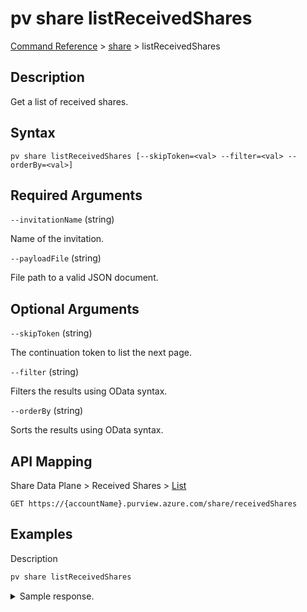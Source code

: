 # pv share listReceivedShares

[Command Reference](../../../README.md#command-reference) > [share](./main.md) >  listReceivedShares

## Description

Get a list of received shares.

## Syntax

```
pv share listReceivedShares [--skipToken=<val> --filter=<val> --orderBy=<val>]
```

## Required Arguments

`--invitationName` (string)

Name of the invitation.

`--payloadFile` (string)

File path to a valid JSON document.

## Optional Arguments

`--skipToken` (string)

The continuation token to list the next page.

`--filter` (string)

Filters the results using OData syntax.

`--orderBy` (string)

Sorts the results using OData syntax.

## API Mapping

Share Data Plane > Received Shares > [List](https://docs.microsoft.com/en-us/rest/api/purview/sharedataplane/received-shares/list)
```
GET https://{accountName}.purview.azure.com/share/receivedShares
```

## Examples

Description
```powershell
pv share listReceivedShares
```


<details><summary>Sample response.</summary>
<p>

```json
{
   "value":[
      {
         "id":"/receivedShares/MyShare",
         "name":"MyShare",
         "properties":{
            "collection":{
               "referenceName":"djqn0b",
               "type":"CollectionReference"
            },
            "createdAt":"2022-09-01T08:14:47.7203367Z",
            "invitationId":"fb913088-56cd-40d3-abc5-fbae5597dbf8",
            "provisioningState":"Succeeded",
            "receivedShareStatus":"SourceDeleted",
            "receiverEmail":"tarifat@microsoft.com",
            "receiverName":"Taygan Rifat",
            "receiverTenantName":"Microsoft",
            "senderEmail":"tarifat@microsoft.com",
            "senderName":"Taygan Rifat",
            "senderTenantName":"Microsoft",
            "sentShareDescription":"",
            "sentShareLocation":"northeurope",
            "shareName":"MyShare",
            "sharedAt":"2022-09-01T08:14:30.3982663Z"
         },
         "shareKind":"InPlace",
         "type":"receivedShares"
      },
      {
         "id":"/receivedShares/NewShare",
         "name":"NewShare",
         "properties":{
            "collection":{
               "referenceName":"pvdemo52dg4-pv",
               "type":"CollectionReference"
            },
            "createdAt":"2022-09-02T13:28:13.1922869Z",
            "invitationId":"037ac95e-98a4-4b6a-aba7-7f915ab72497",
            "provisioningState":"Succeeded",
            "receivedShareStatus":"Active",
            "receiverEmail":"tarifat@microsoft.com",
            "receiverName":"Taygan Rifat",
            "receiverTenantName":"Microsoft",
            "senderEmail":"tarifat@microsoft.com",
            "senderName":"Taygan Rifat",
            "senderTenantName":"Microsoft",
            "sentShareDescription":"This is a description.",
            "sentShareLocation":"northeurope",
            "shareName":"NewShare",
            "sharedAt":"2022-09-01T16:48:25.7585096Z"
         },
         "shareKind":"InPlace",
         "type":"receivedShares"
      }
   ]
}
```
</p>
</details>
